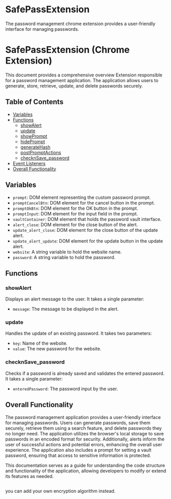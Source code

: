 # SafePassExtension
The password management chrome extension provides a user-friendly interface for managing passwords.

# SafePassExtension (Chrome Extension)

This document provides a comprehensive overview Extension responsible for a password management application. The application allows users to generate, store, retrieve, update, and delete passwords securely.

## Table of Contents
- [Variables](#variables)
- [Functions](#functions)
    - [showAlert](#showalert)
    - [update](#update)
    - [showPrompt](#showprompt)
    - [hidePrompt](#hideprompt)
    - [generateHash](#generatehash)
    - [postPromptActions](#postpromptactions)
    - [checknSave_password](#checknsave_password)
- [Event Listeners](#event-listeners)
- [Overall Functionality](#overall-functionality)

## Variables

- `prompt`: DOM element representing the custom password prompt.
- `promptCancelBtn`: DOM element for the cancel button in the prompt.
- `promptOkBtn`: DOM element for the OK button in the prompt.
- `promptInput`: DOM element for the input field in the prompt.
- `vaultContainer`: DOM element that holds the password vault interface.
- `alert_close`: DOM element for the close button of the alert.
- `update_alert_close`: DOM element for the close button of the update alert.
- `update_alert_update`: DOM element for the update button in the update alert.
- `website`: A string variable to hold the website name.
- `password`: A string variable to hold the password.

## Functions

### showAlert

Displays an alert message to the user. It takes a single parameter:
- `message`: The message to be displayed in the alert.

### update

Handles the update of an existing password. It takes two parameters:
- `key`: Name of the website.
- `value`: The new password for the website.

### checknSave_password

Checks if a password is already saved and validates the entered password. It takes a single parameter:
- `enteredPassword`: The password input by the user.

## Overall Functionality

The password management application provides a user-friendly interface for managing passwords. Users can generate passwords, save them securely, retrieve them using a search feature, and delete passwords they no longer need. The application utilizes the browser's local storage to save passwords in an encoded format for security. Additionally, alerts inform the user of successful actions and potential errors, enhancing the overall user experience. The application also includes a prompt for setting a vault password, ensuring that access to sensitive information is protected.

This documentation serves as a guide for understanding the code structure and functionality of the application, allowing developers to modify or extend its features as needed.

## 
you can add your own encryption algorithm instead.
